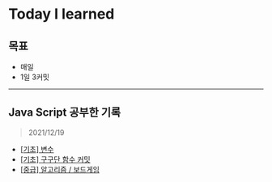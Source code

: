 # Today I learned

## 목표
- 매일
- 1일 3커밋
---
## Java Script 공부한 기록
>2021/12/19
- [[기초] 변수](./JS/var.md)
- [[기초] 구구단 함수 커밋](./JS/multiplication_table.js)
- [[중급] 알고리즘 / 보드게임](./algorithm/boardGame.js)